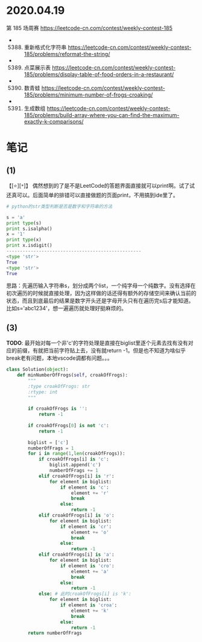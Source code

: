 
# 2020.04.19

第 185 场周赛 https://leetcode-cn.com/contest/weekly-contest-185
- 5388. 重新格式化字符串 https://leetcode-cn.com/contest/weekly-contest-185/problems/reformat-the-string/
- 5389. 点菜展示表 https://leetcode-cn.com/contest/weekly-contest-185/problems/display-table-of-food-orders-in-a-restaurant/
- 5390. 数青蛙 https://leetcode-cn.com/contest/weekly-contest-185/problems/minimum-number-of-frogs-croaking/
- 5391. 生成数组 https://leetcode-cn.com/contest/weekly-contest-185/problems/build-array-where-you-can-find-the-maximum-exactly-k-comparisons/

# 笔记

## (1)

【[:star:][`*`]】 偶然想到的了是不是LeetCode的答题界面直接就可以print啊。试了试还真可以。后面简单的排错可以直接做题的页面print，不用搞到ide里了。

```py
# python的str类型判断是否是数字和字符串的方法

s = 'a'
print type(s)
print s.isalpha()
x = '1'
print type(x)
print x.isdigit()
--------------------------------------------------
<type 'str'>
True
<type 'str'>
True
```

思路：先遍历输入字符串s，划分成两个list，一个纯字母一个纯数字。没有选择在初次遍历的时候就直接处理，因为这样做的话还得有额外的存储空间来确认当前的状态，而且到底最后的结果是数字开头还是字母开头只有在遍历完s后才能知道。比如s='abc1234'，想一遍遍历就处理好挺麻烦的。

## (3)

**TODO**: 最开始对每一个非'c'的字符处理是直接在biglist里逐个元素去找有没有对应的前缀，有就把当前字符贴上去，没有就return -1。但是也不知道为啥似乎break老有问题，本地vscode调都有问题。。。

```py
class Solution(object):
    def minNumberOfFrogs(self, croakOfFrogs):
        """
        :type croakOfFrogs: str
        :rtype: int
        """
        
        if croakOfFrogs is '':
            return -1
        
        if croakOfFrogs[0] is not 'c':
            return -1
        
        biglist = ['c']
        numberOfFrags = 1
        for i in range(1,len(croakOfFrogs)):
            if croakOfFrogs[i] is 'c':
                biglist.append('c')
                numberOfFrags += 1
            elif croakOfFrogs[i] is 'r':
                for element in biglist:
                    if element is 'c':
                        element += 'r'
                        break
                    else:
                        return -1
            elif croakOfFrogs[i] is 'o':
                for element in biglist:
                    if element is 'cr':
                        element += 'o'
                        break
                    else:
                        return -1
            elif croakOfFrogs[i] is 'a':
                for element in biglist:
                    if element is 'cro':
                        element += 'a'
                        break
                    else:
                        return -1
            else: # 此时croakOfFrogs[i] is 'k':
                for element in biglist:
                    if element is 'croa':
                        element += 'k'
                        break
                    else:
                        return -1
        return numberOfFrags
```

